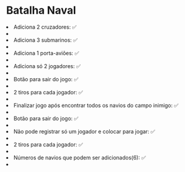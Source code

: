 # Batalha Naval

<li>Adiciona 2 cruzadores: ✅<li>
<li>Adiciona 3 submarinos: ✅<li>
<li>Adiciona 1 porta-aviões: ✅<li>
<li>Adiciona só 2 jogadores: ✅<li>
<li>Botão para sair do jogo: ✅<li>
<li>2 tiros para cada jogador: ✅<li>
<li>Finalizar jogo após encontrar todos os navios do campo inimigo: ✅<li>
<li>Botão para sair do jogo: ✅<li>
<li>Não pode registrar só um jogador e colocar para jogar: ✅<li>
<li>2 tiros para cada jogador: ✅<li>
<li>Números de navios que podem ser adicionados(6): ✅<li>
